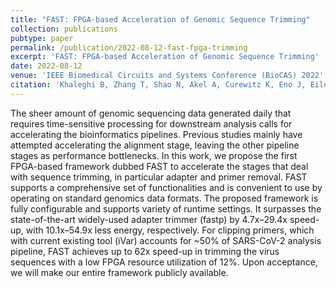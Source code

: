 ```yaml
---
title: "FAST: FPGA-based Acceleration of Genomic Sequence Trimming"
collection: publications
pubtype: paper
permalink: /publication/2022-08-12-fast-fpga-trimming
excerpt: 'FAST: FPGA-based Acceleration of Genomic Sequence Trimming'
date: 2022-08-12
venue: 'IEEE Biomedical Circuits and Systems Conference (BioCAS) 2022'
citation: 'Khaleghi B, Zhang T, Shao N, Akel A, Curewitz K, Eno J, Eilert S, <b>Moshiri N</b>, Rosing T (2022). "FAST: FPGA-based Acceleration of Genomic Sequence Trimming." <i>IEEE Biomedical Circuits and Systems Conference (BioCAS) 2022</i>. In Press.'
---
```

The sheer amount of genomic sequencing data generated daily that requires time-sensitive processing for downstream analysis calls for accelerating the bioinformatics pipelines. Previous studies mainly have attempted accelerating the alignment stage, leaving the other pipeline stages as performance bottlenecks. In this work, we propose the first FPGA-based framework dubbed FAST to accelerate the stages that deal with sequence trimming, in particular adapter and primer removal. FAST supports a comprehensive set of functionalities and is convenient to use by operating on standard genomics data formats. The proposed framework is fully configurable and supports variety of runtime settings. It surpasses the state-of-the-art widely-used adapter trimmer (fastp) by 4.7x–29.4x speed-up, with 10.1x–54.9x less energy, respectively. For clipping primers, which with current existing tool (iVar) accounts for ~50% of SARS-CoV-2 analysis pipeline, FAST achieves up to 62x speed-up in trimming the virus sequences with a low FPGA resource utilization of 12%. Upon acceptance, we will make our entire framework publicly available.
